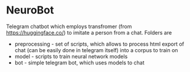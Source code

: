 # NeuroBot
Telegram chatbot which employs transfromer (from https://huggingface.co/) to imitate a person from a chat. Folders are
* preprocessing - set of scripts, which allows to process html export of chat (can be easily done in telegram itself) into a corpus to train on
* model - scripts to train neural network models
* bot - simple telegram bot, which uses models to chat
